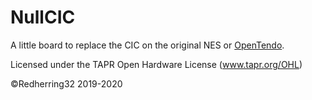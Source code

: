 # NullCIC
A little board to replace the CIC on the original NES or [OpenTendo](https://github.com/Redherring32/OpenTendo).





Licensed under the TAPR Open Hardware License (www.tapr.org/OHL)

©Redherring32 2019-2020
